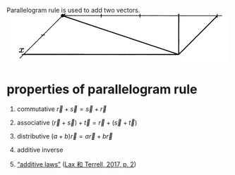 Parallelogram rule is used to add two vectors. 
![image](assets/image-20221214121843-95tdyw1.png)
# properties of parallelogram rule
1. commutative
    $\vec{r} + \vec{s} = \vec{s} + \vec{r}$
2. associative
    $(\vec{r} + \vec{s}) + \vec{t} = \vec{r} + (\vec{s} + \vec{t})$
3. distributive
    $(a+b)\vec{r} = a\vec{r} + b\vec{r}$
4. additive inverse 





1. <span class="highlight" data-annotation="%7B%22attachmentURI%22%3A%22http%3A%2F%2Fzotero.org%2Fusers%2F9667514%2Fitems%2FMRG3JSBV%22%2C%22annotationKey%22%3A%227JX927MA%22%2C%22color%22%3A%22%23ffd400%22%2C%22pageLabel%22%3A%222%22%2C%22position%22%3A%7B%22pageIndex%22%3A10%2C%22rects%22%3A%5B%5B65.675%2C563.638%2C385.364%2C572.764%5D%2C%5B53.723%2C551.677%2C135.321%2C560.802%5D%5D%7D%2C%22citationItem%22%3A%7B%22uris%22%3A%5B%22http%3A%2F%2Fzotero.org%2Fusers%2F9667514%2Fitems%2FAF5ZWLHB%22%5D%2C%22locator%22%3A%222%22%7D%7D" ztype="zhighlight"><a href="zotero://open-pdf/library/items/MRG3JSBV?page=11&#x26;annotation=7JX927MA">“additive laws”</a></span> <span class="citation" data-citation="%7B%22citationItems%22%3A%5B%7B%22uris%22%3A%5B%22http%3A%2F%2Fzotero.org%2Fusers%2F9667514%2Fitems%2FAF5ZWLHB%22%5D%2C%22locator%22%3A%222%22%7D%5D%2C%22properties%22%3A%7B%7D%7D" ztype="zcitation">(<span class="citation-item"><a href="zotero://select/library/items/AF5ZWLHB">Lax 和 Terrell, 2017, p. 2</a></span>)</span>

‍
